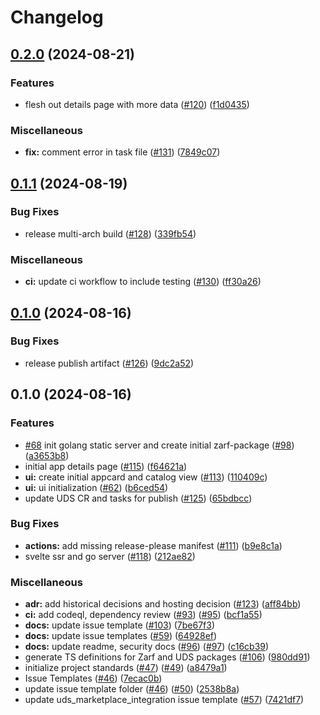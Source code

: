 # Changelog

## [0.2.0](https://github.com/defenseunicorns/uds-marketplace/compare/v0.1.1...v0.2.0) (2024-08-21)


### Features

* flesh out details page with more data ([#120](https://github.com/defenseunicorns/uds-marketplace/issues/120)) ([f1d0435](https://github.com/defenseunicorns/uds-marketplace/commit/f1d0435e0b391f04d5de45c31a40a0efcf71cf42))


### Miscellaneous

* **fix:** comment error in task file ([#131](https://github.com/defenseunicorns/uds-marketplace/issues/131)) ([7849c07](https://github.com/defenseunicorns/uds-marketplace/commit/7849c07b9fbbfea1d4f2dc791b11e1bfa7c5f6d0))

## [0.1.1](https://github.com/defenseunicorns/uds-marketplace/compare/v0.1.0...v0.1.1) (2024-08-19)


### Bug Fixes

* release multi-arch build ([#128](https://github.com/defenseunicorns/uds-marketplace/issues/128)) ([339fb54](https://github.com/defenseunicorns/uds-marketplace/commit/339fb544f893708c9241f77f66e37dd273697be7))


### Miscellaneous

* **ci:** update ci workflow to include testing ([#130](https://github.com/defenseunicorns/uds-marketplace/issues/130)) ([ff30a26](https://github.com/defenseunicorns/uds-marketplace/commit/ff30a2672052435089d0cdea6a1950a21b76abe8))

## [0.1.0](https://github.com/defenseunicorns/uds-marketplace/compare/v0.1.0...v0.1.0) (2024-08-16)


### Bug Fixes

* release publish artifact ([#126](https://github.com/defenseunicorns/uds-marketplace/issues/126)) ([9dc2a52](https://github.com/defenseunicorns/uds-marketplace/commit/9dc2a52eb2b80a993580c4f8b044dd21cd019372))

## 0.1.0 (2024-08-16)


### Features

* [#68](https://github.com/defenseunicorns/uds-marketplace/issues/68) init golang static server and create initial zarf-package ([#98](https://github.com/defenseunicorns/uds-marketplace/issues/98)) ([a3653b8](https://github.com/defenseunicorns/uds-marketplace/commit/a3653b8b21eb385499f8ed2a6ecd5dc47cc6dc63))
* initial app details page ([#115](https://github.com/defenseunicorns/uds-marketplace/issues/115)) ([f64621a](https://github.com/defenseunicorns/uds-marketplace/commit/f64621af3b052b1e9bc18eb9cf9557b91548ea94))
* **ui:** create initial appcard and catalog view ([#113](https://github.com/defenseunicorns/uds-marketplace/issues/113)) ([110409c](https://github.com/defenseunicorns/uds-marketplace/commit/110409c70b08c1479c1204492c3997f620196c98))
* **ui:** ui initialization ([#62](https://github.com/defenseunicorns/uds-marketplace/issues/62)) ([b6ced54](https://github.com/defenseunicorns/uds-marketplace/commit/b6ced54bf8be5847348dff14573d50a729acade0))
* update UDS CR and tasks for publish ([#125](https://github.com/defenseunicorns/uds-marketplace/issues/125)) ([65bdbcc](https://github.com/defenseunicorns/uds-marketplace/commit/65bdbcc4920fd3e0c2cb8821dd20cff5d187bbaf))


### Bug Fixes

* **actions:** add missing release-please manifest ([#111](https://github.com/defenseunicorns/uds-marketplace/issues/111)) ([b9e8c1a](https://github.com/defenseunicorns/uds-marketplace/commit/b9e8c1a418024db4eea07fe703746cf0118a89f6))
* svelte ssr and go server ([#118](https://github.com/defenseunicorns/uds-marketplace/issues/118)) ([212ae82](https://github.com/defenseunicorns/uds-marketplace/commit/212ae82a54de04746888fe0261b1be79a41f9916))


### Miscellaneous

* **adr:** add historical decisions and hosting decision ([#123](https://github.com/defenseunicorns/uds-marketplace/issues/123)) ([aff84bb](https://github.com/defenseunicorns/uds-marketplace/commit/aff84bb7e690a40c90c020ec47c292b76248d722))
* **ci:** add codeql, dependency review ([#93](https://github.com/defenseunicorns/uds-marketplace/issues/93)) ([#95](https://github.com/defenseunicorns/uds-marketplace/issues/95)) ([bcf1a55](https://github.com/defenseunicorns/uds-marketplace/commit/bcf1a55741e05b062a5b9e1432d7238611de433d))
* **docs:** update issue template ([#103](https://github.com/defenseunicorns/uds-marketplace/issues/103)) ([7be67f3](https://github.com/defenseunicorns/uds-marketplace/commit/7be67f307d236b9073c202889abe348081f97928))
* **docs:** update issue templates ([#59](https://github.com/defenseunicorns/uds-marketplace/issues/59)) ([64928ef](https://github.com/defenseunicorns/uds-marketplace/commit/64928ef3a4a31848690f673a5034747c73eaeb14))
* **docs:** update readme, security docs ([#96](https://github.com/defenseunicorns/uds-marketplace/issues/96)) ([#97](https://github.com/defenseunicorns/uds-marketplace/issues/97)) ([c16cb39](https://github.com/defenseunicorns/uds-marketplace/commit/c16cb3917beab4bec8dbcb0dda83a17376398042))
* generate TS definitions for Zarf and UDS packages ([#106](https://github.com/defenseunicorns/uds-marketplace/issues/106)) ([980dd91](https://github.com/defenseunicorns/uds-marketplace/commit/980dd91b1901975210d197f6879afdb79bef92f7))
* initialize project standards ([#47](https://github.com/defenseunicorns/uds-marketplace/issues/47)) ([#49](https://github.com/defenseunicorns/uds-marketplace/issues/49)) ([a8479a1](https://github.com/defenseunicorns/uds-marketplace/commit/a8479a156d04cb2ac5362138479f1756057ee0f0))
* Issue Templates ([#46](https://github.com/defenseunicorns/uds-marketplace/issues/46)) ([7ecac0b](https://github.com/defenseunicorns/uds-marketplace/commit/7ecac0b7068f61078e2968cb1f888a16f706b037))
* update issue template folder ([#46](https://github.com/defenseunicorns/uds-marketplace/issues/46)) ([#50](https://github.com/defenseunicorns/uds-marketplace/issues/50)) ([2538b8a](https://github.com/defenseunicorns/uds-marketplace/commit/2538b8af9a60acb59eec2bf9bee203cea2e32143))
* update uds_marketplace_integration issue template ([#57](https://github.com/defenseunicorns/uds-marketplace/issues/57)) ([7421df7](https://github.com/defenseunicorns/uds-marketplace/commit/7421df73ad4a11ef19aa6a2610c96183df772bf4))
